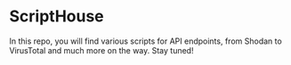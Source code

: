 # ScriptHouse
In this repo, you will find various scripts for API endpoints, from Shodan to VirusTotal and much more on the way. Stay tuned!
